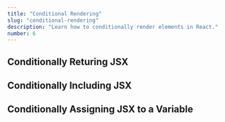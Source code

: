 ```yaml
---
title: "Conditional Rendering"
slug: "conditional-rendering"
description: "Learn how to conditionally render elements in React."
number: 6
---
```


## Conditionally Returing JSX

## Conditionally Including JSX

## Conditionally Assigning JSX to a Variable
